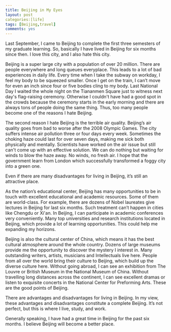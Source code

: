 ```yaml
---
title: Beijing in My Eyes
layout: post
categories:[life]
tags: [Beijing,travel]
comments: yes
---
```



Last September, I came to Beijing to complete the first three semesters of my graduate learning. So, basically I have lived in Beijing for six months since then. I love this city, and I also hate this city.

Beijing is a super large city with a population of over 20 million. There are people everywhere and long queues everyplace. This leads to a lot of bad experiences in daily life. Every time when I take the subway on workday, I feel my body to be squeezed smaller. Once I get on the train, I can’t move for even an inch since four or five bodies cling to my body. Last National Day I waited the whole night on the Tiananmen Square just to witness next day's flag-raising ceremony. Otherwise I couldn't have had a good spot in the crowds because the ceremony starts in the early morning and there are always tons of people doing the same thing. Thus, too many people become one of the reasons I hate Beijing.

The second reason I hate Beijing is the terrible air quality. Beijing’s air quality goes from bad to worse after the 2008 Olympic Games. The city suffers intense air pollution three or four days every week. Sometimes the choking haze could last for over seven days, making me sick both physically and mentally. Scientists have worked on the air issue but still can't come up with an effective solution. We can do nothing but waiting for winds to blow the haze away. No winds, no fresh air. I hope that the government learn from London which successfully transformed a foggy city into a green one.

Even if there are many disadvantages for living in Beijing, it’s still an attractive place.

As the nation’s educational center, Beijing has many opportunities to be in touch with excellent educational and academic resources. Some of them are world-class. For example, there are dozens of Nobel laureates give lectures in Beijing for last six months. Such treatment can’t happen in cities like Chengdu or Xi'an. In Beijing, I can participate in academic conferences very conveniently. Many top universities and research institutions located in Beijing, which provide a lot of learning opportunities. This could help me expanding my horizons.

Beijing is also the cultural center of China, which means it has the best cultural atmosphere around the whole country. Dozens of large museums provide me the opportunity to discover the mystery I interest in. Many outstanding writers, artists, musicians and Intellectuals live here. People from all over the world bring their culture to Beijing, which build up the diverse culture here. Without going abroad, I can see an exhibition from The Louvre or British Museum in the National Museum of China. Without travelling long distances across the continent, I can see excellent dramas or listen to exquisite concerts in the National Center for Preforming Arts. These are the good points of Beijing.

There are advantages and disadvantages for living in Beijing. In my view, these advantages and disadvantages constitute a complete Beijing. It’s not perfect, but this is where I live, study, and work.

Generally speaking, I have had a great time in Beijing for the past six months. I believe Beijing will become a better place.
